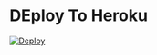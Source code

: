 # DEploy To Heroku
[![Deploy](https://www.herokucdn.com/deploy/button.svg)](https://heroku.com/deploy?template=https://github.com/PavelAKM/aulacened)
